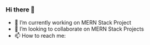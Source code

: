### Hi there 👋

- 🔭 I’m currently working on MERN Stack Project
- 👯 I’m looking to collaborate on MERN Stack Projects
- 📫 How to reach me:

<picture>
  <source
    srcset="https://github-readme-stats.vercel.app/api?username=meshwamehta&show_icons=true&theme=tokyonight"
    media="(prefers-color-scheme: dark)"
  />
 
  <source
    srcset="https://github-readme-stats.vercel.app/api/top-langs/?username=meshwamehta&size_weight=0.5&count_weight=0.5"
  />
</picture>
